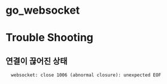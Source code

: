# go_websocket

# Trouble Shooting

## 연결이 끊어진 상태
```shell
  websocket: close 1006 (abnormal closure): unexpected EOF
```
